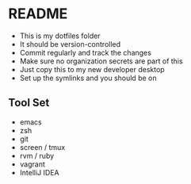 # README

- This is my dotfiles folder
- It should be version-controlled
- Commit regularly and track the changes
- Make sure no organization secrets are part of this
- Just copy this to my new developer desktop
- Set up the symlinks and you should be on

## Tool Set
- emacs
- zsh
- git
- screen / tmux
- rvm / ruby
- vagrant
- IntelliJ IDEA

